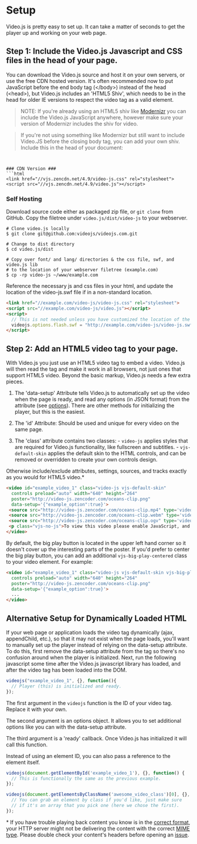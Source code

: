 Setup
=====

Video.js is pretty easy to set up. It can take a matter of seconds to get the player up and working on your web page.

Step 1: Include the Video.js Javascript and CSS files in the head of your page.
------------------------------------------------------------------------------

You can download the Video.js source and host it on your own servers, or use the free CDN hosted version. It's often recommended now to put JavaScript before the end body tag (&lt;/body>) instead of the head (&lt;head>), but Video.js includes an 'HTML5 Shiv', which needs to be in the head for older IE versions to respect the video tag as a valid element.

> NOTE: If you're already using an HTML5 shiv like [Modernizr](http://modernizr.com/) you can include the Video.js JavaScript anywhere, however make sure your version of Modernizr includes the shiv for video.

> If you're not using something like Modernizr but still want to include Video.JS before the closing body tag, you can add your own shiv. Include this in the head of your document:

> ```html
<script type="text/javascript">
  document.createElement('video');document.createElement('audio');document.createElement('track');
</script>
```

### CDN Version ###
```html
<link href="//vjs.zencdn.net/4.9/video-js.css" rel="stylesheet">
<script src="//vjs.zencdn.net/4.9/video.js"></script>
```

### Self Hosting ###

Download source code either as packaged zip file, or `git clone` from GitHub.  Copy the filetree under `video.js/dist/video-js` to your webserver.

```shell
# Clone video.js locally
$ git clone git@github.com:videojs/videojs.com.git

# Change to dist directory
$ cd video.js/dist

# Copy over font/ and lang/ directories & the css file, swf, and video.js lib
# to the location of your webserver filetree (example.com)
$ cp -rp video-js ~/www/example.com
```

Reference the necessary js and css files in your html, and update the location of the video-js.swf file if in a non-standard location.

```html
<link href="//example.com/video-js/video-js.css" rel="stylesheet">
<script src="//example.com/video-js/video.js"></script>
<script>
  // This is not needed unless you have customized the location of the video-js files
  videojs.options.flash.swf = "http://example.com/video-js/video-js.swf";
</script>
```

Step 2: Add an HTML5 video tag to your page.
--------------------------------------------
With Video.js you just use an HTML5 video tag to embed a video. Video.js will then read the tag and make it work in all browsers, not just ones that support HTML5 video. Beyond the basic markup, Video.js needs a few extra pieces.

  1. The 'data-setup' Attribute tells Video.js to automatically set up the video when the page is ready, and read any options (in JSON format) from the attribute (see [options](options.md)). There are other methods for initializing the player, but this is the easiest.

  2. The 'id' Attribute: Should be used and unique for every video on the same page.

  3. The 'class' attribute contains two classes:
    - `video-js` applies styles that are required for Video.js functionality, like fullscreen and subtitles.
    - `vjs-default-skin` applies the default skin to the HTML controls, and can be removed or overridden to create your own controls design.

Otherwise include/exclude attributes, settings, sources, and tracks exactly as you would for HTML5 video.*
```html
<video id="example_video_1" class="video-js vjs-default-skin"
  controls preload="auto" width="640" height="264"
  poster="http://video-js.zencoder.com/oceans-clip.png"
  data-setup='{"example_option":true}'>
 <source src="http://video-js.zencoder.com/oceans-clip.mp4" type='video/mp4' />
 <source src="http://video-js.zencoder.com/oceans-clip.webm" type='video/webm' />
 <source src="http://video-js.zencoder.com/oceans-clip.ogv" type='video/ogg' />
 <p class="vjs-no-js">To view this video please enable JavaScript, and consider upgrading to a web browser that <a href="http://videojs.com/html5-video-support/" target="_blank">supports HTML5 video</a></p>
</video>
```

By default, the big play button is located in the upper left hand corner so it doesn't cover up the interesting parts of the poster. If you'd prefer to center the big play button, you can add an additional `vjs-big-play-centered` class to your video element. For example:

```html
<video id="example_video_1" class="video-js vjs-default-skin vjs-big-play-centered"
  controls preload="auto" width="640" height="264"
  poster="http://video-js.zencoder.com/oceans-clip.png"
  data-setup='{"example_option":true}'>
  ...
</video>
```

Alternative Setup for Dynamically Loaded HTML
---------------------------------------------
If your web page or application loads the video tag dynamically (ajax, appendChild, etc.), so that it may not exist when the page loads, you'll want to manually set up the player instead of relying on the data-setup attribute. To do this, first remove the data-setup attribute from the tag so there's no confusion around when the player is initialized. Next, run the following javascript some time after the Video.js javascript library has loaded, and after the video tag has been loaded into the DOM.
```js
videojs("example_video_1", {}, function(){
  // Player (this) is initialized and ready.
});
```

The first argument in the `videojs` function is the ID of your video tag. Replace it with your own.

The second argument is an options object. It allows you to set additional options like you can with the data-setup attribute.

The third argument is a 'ready' callback. Once Video.js has initialized it will call this function.

Instead of using an element ID, you can also pass a reference to the element itself.

```js
videojs(document.getElementById('example_video_1'), {}, function() {
  // This is functionally the same as the previous example.
});
```

```js
videojs(document.getElementsByClassName('awesome_video_class')[0], {}, function() {
  // You can grab an element by class if you'd like, just make sure
  // if it's an array that you pick one (here we chose the first).
});
```

\* If you have trouble playing back content you know is in the [correct format](http://blog.zencoder.com/2013/09/13/what-formats-do-i-need-for-html5-video/), your HTTP server might not be delivering the content with the correct [MIME type](http://en.wikipedia.org/wiki/Internet_media_type#Type_video). Please double check your content's headers before opening an [issue](https://github.com/videojs/video.js/blob/master/CONTRIBUTING.md).
